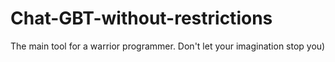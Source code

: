 # Chat-GBT-without-restrictions
The main tool for a warrior programmer. Don't let your imagination stop you)
